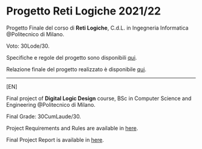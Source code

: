 # Progetto Reti Logiche 2021/22

Progetto Finale del corso di **Reti Logiche**, C.d.L. in Ingegneria Informatica @Politecnico di Milano.

Voto: 30Lode/30.

Specifiche e regole del progetto sono disponibili [qui](https://github.com/letiziagrassi/ProvaFinale-RetiLogiche-2021-22/tree/main/Requirements).

Relazione finale del progetto realizzato è disponibile [qui](https://github.com/letiziagrassi/ProvaFinale-RetiLogiche-2021-22/blob/main/relazioneFinale.pdf).

----------------------------------------

[EN]

Final project of **Digital Logic Design** course, BSc in Computer Science and Engineering @Politecnico di Milano.

Final Grade: 30CumLaude/30.

Project Requirements and Rules are available in [here](https://github.com/letiziagrassi/ProvaFinale-RetiLogiche-2021-22/tree/main/Requirements).

Final Project Report is available in [here](https://github.com/letiziagrassi/ProvaFinale-RetiLogiche-2021-22/blob/main/relazioneFinale.pdf).
